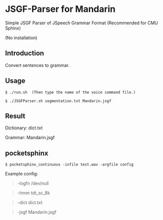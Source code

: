 JSGF-Parser for Mandarin
========================

Simple JSGF Parser of JSpeech Grammar Format (Recommended for CMU Sphinx)

(No installation)


Introduction
------------

Convert sentences to grammar.


Usage
-----

    $ ./run.sh  (Then type the name of the voice command file.)

    $ ./JSGFParser.sh segmentation.txt Mandarin.jsgf


Result
------

Dictionary: dict.txt

Grammar:    Mandarin.jsgf


pocketsphinx
------------

    $ pocketsphinx_continuous -infile test.wav -argfile config

Example config:
> -logfn /dev/null

> -hmm   tdt_sc_8k

> -dict  dict.txt

> -jsgf  Mandarin.jsgf
